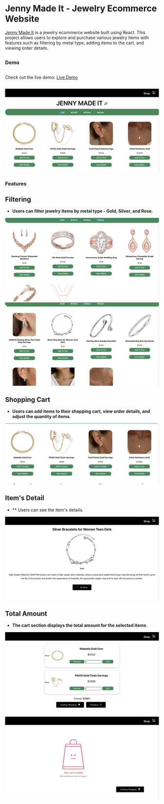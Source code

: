 # Jenny Made It - Jewelry Ecommerce Website

 [Jenny Made It](https://jenny-made-it.vercel.app/) is a jewelry ecommerce website built using React. This project allows users to explore and purchase various jewelry items with features such as filtering by metal type, adding items to the cart, and viewing order details.

## 

### Demo
 ##
 
Check out the live demo: [Live Demo](https://jobfinder-n907.onrender.com/)

##
  <img src="https://github.com/serenkapanoglu/Ecommerce-REACT/blob/main/images/Screen%20Shot%202024-01-10%20at%202.10.47%20AM.png" />
  
### Features



## Filtering


- **Users can filter jewelry items by metal type - Gold, Silver, and Rose.**
<img src="https://github.com/serenkapanoglu/Ecommerce-REACT/blob/main/images/Screen%20Shot%202024-01-10%20at%202.11.00%20AM.png" />
<img src="https://github.com/serenkapanoglu/Ecommerce-REACT/blob/main/images/Screen%20Shot%202024-01-10%20at%202.11.09%20AM.png" />

## Shopping Cart


- **Users can add items to their shopping cart, view order details, and adjust the quantity of items.**
<img src="https://github.com/serenkapanoglu/Ecommerce-REACT/blob/main/images/Screen%20Shot%202024-01-10%20at%202.11.24%20AM.png" />

## Item's Detail

- ** Users can see the item's details.
<img src="https://github.com/serenkapanoglu/Ecommerce-REACT/blob/main/images/Screen%20Shot%202024-01-10%20at%202.11.46%20AM.png" />

  ## Total Amount
  
  
- **The cart section displays the total amount for the selected items.**
<img src="https://github.com/serenkapanoglu/Ecommerce-REACT/blob/main/images/Screen%20Shot%202024-01-10%20at%202.11.58%20AM.png" />
<img src="https://github.com/serenkapanoglu/Ecommerce-REACT/blob/main/images/Screen%20Shot%202024-01-10%20at%203.08.25%20PM.png" />


